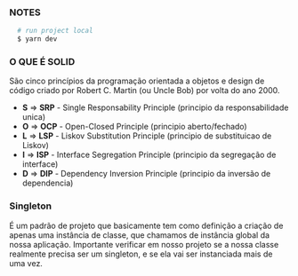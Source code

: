### NOTES
```bash
  # run project local
  $ yarn dev

```

### O QUE É SOLID
São cinco princípios da programação orientada a objetos e design de código criado por Robert C. Martin (ou Uncle Bob) por volta do ano 2000.

- **S** => **SRP** - Single Responsability Principle (principio da responsabilidade unica)
- **O** => **OCP** - Open-Closed Principle (principio aberto/fechado)
- **L** => **LSP** - Liskov Substitution Principle (principio de substituicao de Liskov)
- **I** => **ISP** - Interface Segregation Principle (principio da segregação de interface)
- **D** => **DIP** - Dependency Inversion Principle (principio da inversão de dependencia)


### Singleton
É um padrão de projeto que basicamente tem como definição a criação de apenas uma instância de classe, que chamamos de instância global da nossa aplicação. Importante verificar em nosso projeto se a nossa classe realmente precisa ser um singleton, e se ela vai ser instanciada mais de uma vez.